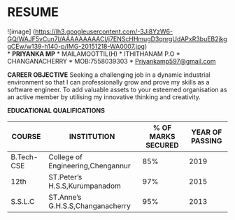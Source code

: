    # RESUME
 
  
   ![image] (https://lh3.googleusercontent.com/-3Ji8YzW6-GQ/WAJF5vCun7I/AAAAAAAAACI/j7ENScHHmugD3qnrgUdAPxR3buEB2jkggCEw/w139-h140-p/IMG-20151218-WA0007.jpg)       
                                                                                                                * **PRIYANKA MP**
                                                                                                                * MAILAMOOTTIL(H)
                                                                                                                * ITHITHANAM P.O
                                                                                                                * CHANGANACHERRY
                                                                                                                * MOB:7558039303
                                                                                                                * Priyankamp597@gmail.com                                                                                                                                                                                              
                                                                                                   
                                                                                                   
**CAREER OBJECTIVE**                                                                                                                       Seeking a challenging job in a dynamic industrial environment so that I can professionally grow 
and prove my skills as a software engineer. To add valuable assets to your esteemed organisation as an active member
by utilising my innovative thinking and creativity.
    
    
**EDUCATIONAL QUALIFICATIONS**
   
 COURSE      | INSTITUTION    | % OF MARKS SECURED  |   YEAR OF PASSING 
------------ | -------------  | ------------------  |  --------------- 
B.Tech-CSE| College of Engineering,Chengannur | 85% | 2019
12th | ST.Peter’s  H.S.S,Kurumpanadom | 97% | 2015
S.S.L.C | ST.Anne’s  G.H.S.S,Changanacherry | 95% | 2013 


